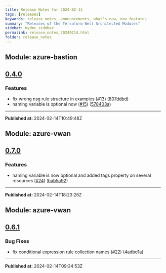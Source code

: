 ```yaml
---
title: Release Notes for 2024-02-14
tags: [releases]
keywords: release notes, announcements, what's new, new features
summary: "Releases of the Terraform Well Architected Modules"
sidebar: mydoc_sidebar
permalink: release_notes_20240214.html
folder: release_notes
---
```


## Module: azure-bastion
## [0.4.0](https://github.com/CloudNationHQ/terraform-azure-bastion/releases/tag/v0.4.0)


### Features

* fix wrong nsg rule structure in examples ([#13](https://github.com/CloudNationHQ/terraform-azure-bastion/issues/13)) ([807ddbd](https://github.com/CloudNationHQ/terraform-azure-bastion/commit/807ddbd88c5b956e6535dad4dd9b309873b1a506))
* naming variable is optional now ([#15](https://github.com/CloudNationHQ/terraform-azure-bastion/issues/15)) ([578403a](https://github.com/CloudNationHQ/terraform-azure-bastion/commit/578403a63632bb32689cdfb04f0d70d125f25cc5))

---

**Published at:** 2024-02-14T10:49:48Z

## Module: azure-vwan
## [0.7.0](https://github.com/CloudNationHQ/terraform-azure-vwan/releases/tag/v0.7.0)


### Features

* naming variable is now optional and added tags property on several resources ([#24](https://github.com/CloudNationHQ/terraform-azure-vwan/issues/24)) ([bab5a92](https://github.com/CloudNationHQ/terraform-azure-vwan/commit/bab5a925c02494b6fe3a91b0a6363dbe2e59bfc6))

---

**Published at:** 2024-02-14T18:23:26Z

## Module: azure-vwan
## [0.6.1](https://github.com/CloudNationHQ/terraform-azure-vwan/releases/tag/v0.6.1)


### Bug Fixes

* fix conditional expression rule collection names ([#22](https://github.com/CloudNationHQ/terraform-azure-vwan/issues/22)) ([4adbd1a](https://github.com/CloudNationHQ/terraform-azure-vwan/commit/4adbd1a249a5472c8997a01b88efc86780fa1442))

---

**Published at:** 2024-02-14T09:34:53Z

